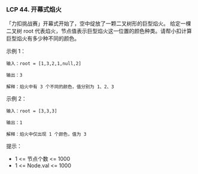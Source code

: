 ### LCP 44. 开幕式焰火
「力扣挑战赛」开幕式开始了，空中绽放了一颗二叉树形的巨型焰火。
给定一棵二叉树 root 代表焰火，节点值表示巨型焰火这一位置的颜色种类。请帮小扣计算巨型焰火有多少种不同的颜色。

示例 1：

	输入：root = [1,3,2,1,null,2]

	输出：3

	解释：焰火中有 3 个不同的颜色，值分别为 1、2、3

示例 2：

    输入：root = [3,3,3]

    输出：1

    解释：焰火中仅出现 1 个颜色，值为 3

提示：

* 1 <= 节点个数 <= 1000
* 1 <= Node.val <= 1000

